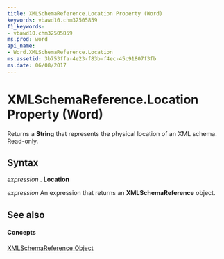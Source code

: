 ```yaml
---
title: XMLSchemaReference.Location Property (Word)
keywords: vbawd10.chm32505859
f1_keywords:
- vbawd10.chm32505859
ms.prod: word
api_name:
- Word.XMLSchemaReference.Location
ms.assetid: 3b753ffa-4e23-f83b-f4ec-45c91807f3fb
ms.date: 06/08/2017
---
```



# XMLSchemaReference.Location Property (Word)

Returns a **String** that represents the physical location of an XML schema. Read-only.


## Syntax

 _expression_ . **Location**

 _expression_ An expression that returns an **XMLSchemaReference** object.


## See also


#### Concepts


[XMLSchemaReference Object](xmlschemareference-object-word.md)

